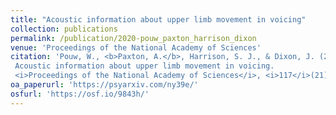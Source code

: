 ```yaml
---
title: "Acoustic information about upper limb movement in voicing"
collection: publications
permalink: /publication/2020-pouw_paxton_harrison_dixon
venue: 'Proceedings of the National Academy of Sciences'
citation: 'Pouw, W., <b>Paxton, A.</b>, Harrison, S. J., & Dixon, J. (2020).
 Acoustic information about upper limb movement in voicing.
 <i>Proceedings of the National Academy of Sciences</i>, <i>117</i>(21), 11364-11367. doi: 10.1073/pnas.2004163117.'
oa_paperurl: 'https://psyarxiv.com/ny39e/'
osfurl: 'https://osf.io/9843h/'
---
```

